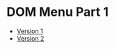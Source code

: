 # DOM Menu Part 1

- [Version 1](https://github.com/m-soro/Week-5-Day1-DOM-Part1)
- [Version 2](https://github.com/m-soro/Week-5-Day2-DOM-Part1-V2)
